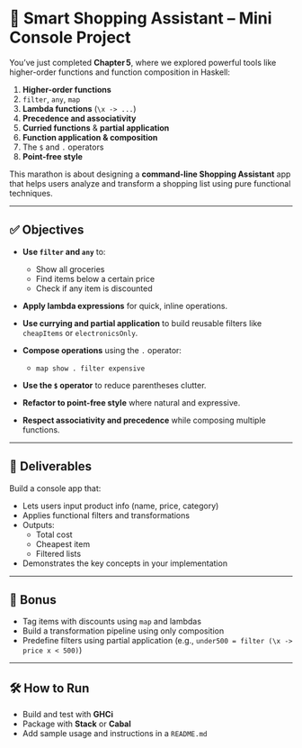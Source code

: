 # 🛒 Smart Shopping Assistant – Mini Console Project

You’ve just completed **Chapter 5**, where we explored powerful tools like higher-order functions and function composition in Haskell:

1. **Higher-order functions**
2. `filter`, `any`, `map`
3. **Lambda functions** (`\x -> ...`)
4. **Precedence and associativity**
5. **Curried functions** & **partial application**
6. **Function application & composition**
7. The `$` and `.` operators
8. **Point-free style**

This marathon is about designing a **command-line Shopping Assistant** app that helps users analyze and transform a shopping list using pure functional techniques.

---

## ✅ Objectives

- **Use `filter` and `any`** to:
  - Show all groceries
  - Find items below a certain price
  - Check if any item is discounted

- **Apply lambda expressions** for quick, inline operations.

- **Use currying and partial application** to build reusable filters like `cheapItems` or `electronicsOnly`.

- **Compose operations** using the `.` operator:
  - `map show . filter expensive`

- **Use the `$` operator** to reduce parentheses clutter.

- **Refactor to point-free style** where natural and expressive.

- **Respect associativity and precedence** while composing multiple functions.

---

## 🧪 Deliverables

Build a console app that:

- Lets users input product info (name, price, category)
- Applies functional filters and transformations
- Outputs:
  - Total cost
  - Cheapest item
  - Filtered lists
- Demonstrates the key concepts in your implementation

---

## 🚀 Bonus

- Tag items with discounts using `map` and lambdas
- Build a transformation pipeline using only composition
- Predefine filters using partial application (e.g., `under500 = filter (\x -> price x < 500)`)

---

## 🛠️ How to Run

- Build and test with **GHCi**
- Package with **Stack** or **Cabal**
- Add sample usage and instructions in a `README.md`
